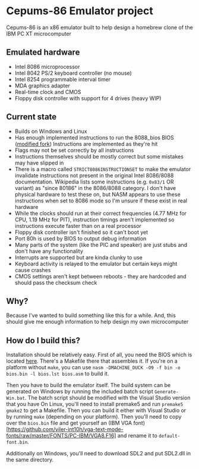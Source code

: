 # Cepums-86 Emulator project

Cepums-86 is an x86 emulator built to help design a homebrew clone of the IBM PC XT microcomputer

## Emulated hardware

- Intel 8086 microprocessor
- Intel 8042 PS/2 keyboard controller (no mouse)
- Intel 8254 programmable interval timer
- MDA graphics adapter
- Real-time clock and CMOS
- Floppy disk controller with support for 4 drives (heavy WIP)

## Current state

- Builds on Windows and Linux
- Has enough implemented instructions to run the 8088_bios BIOS ([modified fork](https://github.com/ciba43/8088_bios)) Instructions are implemented as they're hit
- Flags may not be set correctly by all instructions
- Instructions themselves should be mostly correct but some mistakes may have slipped in
- There is a macro called `STRICT8086INSTRUCTIONSET` to make the emulator invalidate instructions not present in the original Intel 8086/8088 documentation. Wikipedia lists some instructions (e.g. `0x83/1` OR variant) as "since 80186" in the 8086/8088 category. I don't have physical hardware to test these on, but NASM appears to use these instructions when set to 8086 mode so I'm unsure if these exist in real hardware
- While the clocks should run at their correct frequencies (4.77 MHz for CPU, 1.19 MHz for PIT), instruction timings aren't implemented so instructions execute faster than on a real processor
- Floppy disk controller isn't finished so it can't boot yet
- Port 80h is used by BIOS to output debug information
- Many parts of the system (like the PIC and speaker) are just stubs and don't have any functionality
- Interrupts are supported but are kinda clunky to use
- Keyboard activity is relayed to the emulator but certain keys might cause crashes
- CMOS settings aren't kept between reboots - they are hardcoded and should pass the checksum check

## Why?

Because I've wanted to build something like this for a while. And, this should give me enough information to help design my own microcomputer

## How do I build this?

Installation should be relatively easy. First of all, you need the BIOS which is located [here](https://github.com/ciba43/8088_bios). There's a Makefile there that assembles it.
If you're on a platform without `make`, you can use `nasm -DMACHINE_DUCK -O9 -f bin -o bios.bin -l bios.lst bios.asm` to build it.

Then you have to build the emulator itself. The build system can be generated on Windows by running the included batch script `Generate-Win.bat`. The batch script should be modified with the Visual Studio version that you have
On Linux, you'll need to install premake5 and run `premake5 gmake2` to get a Makefile.
Then you can build it either with Visual Studio or by running `make` (depending on your platform).
Then you'll need to copy over the `bios.bin` file and get yourself an (IBM VGA font)[https://github.com/viler-int10h/vga-text-mode-fonts/raw/master/FONTS/PC-IBM/VGA8.F16] and rename it to `default-font.bin`.

Additionally on Windows, you'll need to download SDL2 and put SDL2.dll in the same directory.